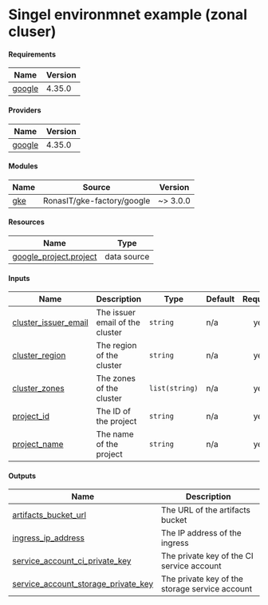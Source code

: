# Singel environmnet example (zonal cluser)

<!-- BEGIN_TF_DOCS -->
#### Requirements

| Name | Version |
|------|---------|
| <a name="requirement_google"></a> [google](#requirement\_google) | 4.35.0 |

#### Providers

| Name | Version |
|------|---------|
| <a name="provider_google"></a> [google](#provider\_google) | 4.35.0 |

#### Modules

| Name | Source | Version |
|------|--------|---------|
| <a name="module_gke"></a> [gke](#module\_gke) | RonasIT/gke-factory/google | ~> 3.0.0 |

#### Resources

| Name | Type |
|------|------|
| [google_project.project](https://registry.terraform.io/providers/hashicorp/google/4.35.0/docs/data-sources/project) | data source |

#### Inputs

| Name | Description | Type | Default | Required |
|------|-------------|------|---------|:--------:|
| <a name="input_cluster_issuer_email"></a> [cluster\_issuer\_email](#input\_cluster\_issuer\_email) | The issuer email of the cluster | `string` | n/a | yes |
| <a name="input_cluster_region"></a> [cluster\_region](#input\_cluster\_region) | The region of the cluster | `string` | n/a | yes |
| <a name="input_cluster_zones"></a> [cluster\_zones](#input\_cluster\_zones) | The zones of the cluster | `list(string)` | n/a | yes |
| <a name="input_project_id"></a> [project\_id](#input\_project\_id) | The ID of the project | `string` | n/a | yes |
| <a name="input_project_name"></a> [project\_name](#input\_project\_name) | The name of the project | `string` | n/a | yes |

#### Outputs

| Name | Description |
|------|-------------|
| <a name="output_artifacts_bucket_url"></a> [artifacts\_bucket\_url](#output\_artifacts\_bucket\_url) | The URL of the artifacts bucket |
| <a name="output_ingress_ip_address"></a> [ingress\_ip\_address](#output\_ingress\_ip\_address) | The IP address of the ingress |
| <a name="output_service_account_ci_private_key"></a> [service\_account\_ci\_private\_key](#output\_service\_account\_ci\_private\_key) | The private key of the CI service account |
| <a name="output_service_account_storage_private_key"></a> [service\_account\_storage\_private\_key](#output\_service\_account\_storage\_private\_key) | The private key of the storage service account |
<!-- END_TF_DOCS -->